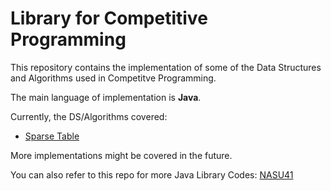 # Library for Competitive Programming

This repository contains the implementation of some of the Data Structures and Algorithms used in Competitve Programming.

The main language of implementation is **Java**.

Currently, the DS/Algorithms covered:
- [Sparse Table](https://github.com/SarthakMathur2182/CompetitiveProgramming/tree/main/Sparse%20Table)

More implementations might be covered in the future.

You can also refer to this repo for more Java Library Codes:
[NASU41](https://github.com/NASU41/AtCoderLibraryForJava)